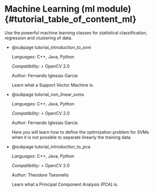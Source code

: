 Machine Learning (ml module) {#tutorial_table_of_content_ml}
============================

Use the powerful machine learning classes for statistical classification, regression and clustering
of data.

-   @subpage tutorial_introduction_to_svm

    *Languages:* C++, Java, Python

    *Compatibility:* \> OpenCV 2.0

    *Author:* Fernando Iglesias García

    Learn what a Support Vector Machine is.

-   @subpage tutorial_non_linear_svms

    *Languages:* C++, Java, Python

    *Compatibility:* \> OpenCV 2.0

    *Author:* Fernando Iglesias García

    Here you will learn how to define the optimization problem for SVMs when it is not possible to
    separate linearly the training data.

-   @subpage tutorial_introduction_to_pca

    *Languages:* C++, Java, Python

    *Compatibility:* \> OpenCV 2.0

    *Author:* Theodore Tsesmelis

    Learn what a Principal Component Analysis (PCA) is.
